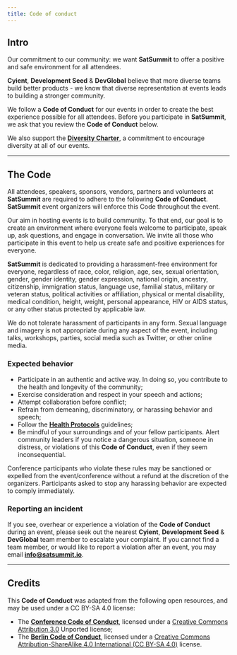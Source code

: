```yaml
---
title: Code of conduct
---
```

## Intro

Our commitment to our community: we want **SatSummit** to offer a positive and safe environment for all attendees.

**Cyient**, **Development Seed** & **DevGlobal** believe that more diverse teams build better products - we know that diverse representation at events leads to building a stronger community.

We follow a **Code of Conduct** for our events in order to create the best experience possible for all attendees. Before you participate in **SatSummit**, we ask that you review the **Code of Conduct** below.

We also support the [**Diversity Charter**](https://diversitycharter.org/), a commitment to encourage diversity at all of our events.

---

## The Code

All attendees, speakers, sponsors, vendors, partners and volunteers at **SatSummit** are required to adhere to the following **Code of Conduct**. **SatSummit** event organizers will enforce this Code throughout the event.

Our aim in hosting events is to build community. To that end, our goal is to create an environment where everyone feels welcome to participate, speak up, ask questions, and engage in conversation. We invite all those who participate in this event to help us create safe and positive experiences for everyone.

**SatSummit** is dedicated to providing a harassment-free environment for everyone, regardless of race, color, religion, age, sex, sexual orientation, gender, gender identity, gender expression, national origin, ancestry, citizenship, immigration status, language use, familial status, military or veteran status, political activities or affiliation, physical or mental disability, medical condition, height, weight, personal appearance, HIV or AIDS status, or any other status protected by applicable law.

We do not tolerate harassment of participants in any form. Sexual language and imagery is not appropriate during any aspect of the event, including talks, workshops, parties, social media such as Twitter, or other online media.

### Expected behavior

- Participate in an authentic and active way. In doing so, you contribute to the health and longevity of the community;
- Exercise consideration and respect in your speech and actions;
- Attempt collaboration before conflict;
- Refrain from demeaning, discriminatory, or harassing behavior and speech;
- Follow the **[Health Protocols](/health-protocols)** guidelines;
- Be mindful of your surroundings and of your fellow participants. Alert community leaders if you notice a dangerous situation, someone in distress, or violations of this **Code of Conduct**, even if they seem inconsequential.

Conference participants who violate these rules may be sanctioned or expelled from the event/conference without a refund at the discretion of the organizers. Participants asked to stop any harassing behavior are expected to comply immediately.

### Reporting an incident

If you see, overhear or experience a violation of the **Code of Conduct** during an event, please seek out the nearest **Cyient**, **Development Seed** & **DevGlobal** team member to escalate your complaint. If you cannot find a team member, or would like to report a violation after an event, you may email [**info@satsummit.io**](mailto:info@satsummit.io).

---

## Credits

This **Code of Conduct** was adapted from the following open resources, and may be used under a CC BY-SA 4.0 license:
- The [**Conference Code of Conduct**](http://confcodeofconduct.com/), licensed under a [Creative Commons Attribution 3.0](https://creativecommons.org/licenses/by/3.0/deed.en_US) Unported license;
- The [**Berlin Code of Conduct**](http://berlincodeofconduct.org/), licensed under a [Creative Commons Attribution-ShareAlike 4.0 International (CC BY-SA 4.0)](https://creativecommons.org/licenses/by-sa/4.0/) license.